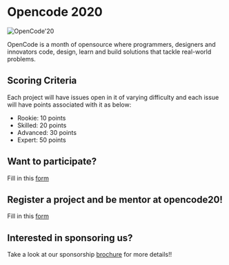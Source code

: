 # Opencode 2020

![OpenCode'20](https://opencodeiiita.github.io/dist/images/Logo.png)  

OpenCode is a month of opensource where programmers,
designers and innovators code, design, learn and build
solutions that tackle real-world problems.

## Scoring Criteria
Each project will have issues open in it of varying difficulty and each issue will have points associated with it as below:
* Rookie: 10 points
* Skilled: 20 points
* Advanced: 30 points
* Expert: 50 points

## Want to participate?
Fill in this [form](https://docs.google.com/forms/d/e/1FAIpQLSds_L16lgbiFA39tCs6QiPgQhhqU8rimZ5WY7MeOFdNS7my9w/viewform)

## Register a project and be mentor at opencode20!
Fill in this [form](https://docs.google.com/forms/d/e/1FAIpQLSckqTvJMiWRuxONuRb_rF8AmGR0107nrxc5nVwrz3Bh51mdEA/viewform)

## Interested in sponsoring us?
Take a look at our sponsorship [brochure](https://opencode2020.github.io/src/OpenCode.pdf) for more details!!
